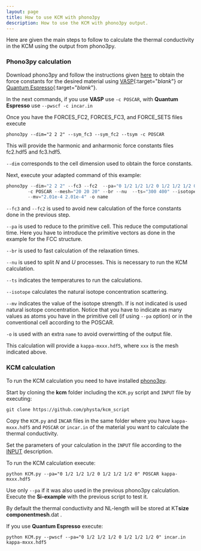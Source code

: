 ```yaml
---
layout: page
title: How to use KCM with phono3py
description: How to use the KCM with phono3py output.
---
```


Here are given the main steps to follow to calculate the thermal conductivity in the KCM
using the output from phono3py. 

### Phono3py calculation

Download phono3py and follow the instructions given [here](https://atztogo.github.io/phono3py/index.html)
to obtain the force constants for the desired material using [VASP](https://www.vasp.at/){:target="_blank_"} or [Quantum Espresso](http://www.quantum-espresso.org/){:target="_blank_"}.

In the next commands, if you use <b>VASP</b> use `-c POSCAR`, with  <b>Quantum Espresso</b> use `--pwscf -c incar.in`

Once you have the FORCES_FC2,  FORCES_FC3, and  FORCE_SETS files execute

    phono3py --dim="2 2 2" --sym_fc3 --sym_fc2 --tsym -c POSCAR

This will provide the harmonic and anharmonic force constants files fc2.hdf5 and fc3.hdf5.

`--dim` corresponds to the cell dimension used to obtain the force constants.

Next, execute your adapted command of this example:

```javascript
phono3py --dim="2 2 2" --fc3 --fc2  --pa="0 1/2 1/2 1/2 0 1/2 1/2 1/2 0" 
        -c POSCAR --mesh="20 20 20" --br --nu  --ts="300 400" --isotope 
        --mv="2.01e-4 2.01e-4" -o name
```
`--fc3` and `--fc2` is used to avoid new calculation of the force constants done in the previous step.

`--pa` is used to reduce to the primitive cell. This reduce the computational time. Here you have to introduce the primitive vectors as done in the example for the FCC structure.

`--br` is used to fast calculation of the relaxation times.

`--nu` is used to split _N_ and _U_ processes. This is necessary to run the KCM calculation.

`--ts` indicates the temperatures to run the calculations.

`--isotope` calculates the natural isotope concentration scattering.

`--mv` indicates the value of the isotope strength. If is not indicated is used natural isotope concentration. Notice that you have to indicate as many values as
atoms you have in the primitive cell (if using `--pa` option) or in the conventional cell according to the POSCAR. 

`-o` is used with an extra `name` to avoid overwirtting of the output file.

This calculation will provide a `kappa-mxxx.hdf5`, where `xxx` is the mesh indicated above.

### KCM calculation

To run the KCM calculation you need to have installed [phono3py](https://atztogo.github.io/phono3py/index.html).

Start by cloning the <b>kcm</b> folder including the `KCM.py` script and `INPUT` file by executing:

    git clone https://github.com/physta/kcm_script

Copy the `KCM.py` and `INCAR` files in the same folder where you have `kappa-mxxx.hdf5` and `POSCAR` or `incar.in` of the material you want to calculate the thermal conductivity.

Set the parameters of your calculation in the `INPUT` file according to the [INPUT](https://physta.github.io/input_file/) description.

To run the KCM calculation execute:

    python KCM.py --pa="0 1/2 1/2 1/2 0 1/2 1/2 1/2 0" POSCAR kappa-mxxx.hdf5

Use only `--pa` if it was also used in the previous phono3py calculation. Execute the <b>Si-example</b> with the previous script to test it.

By default the thermal conductivity and NL-length will be stored at K<math>&lowbar;</math>T<math>&lowbar;</math><b>size</b><math>&lowbar;</math><b>component</b><math>&lowbar;</math><b>mesh</b>.dat .

If you use <b>Quantum Espresso</b> execute:

    python KCM.py --pwscf --pa="0 1/2 1/2 1/2 0 1/2 1/2 1/2 0" incar.in kappa-mxxx.hdf5

